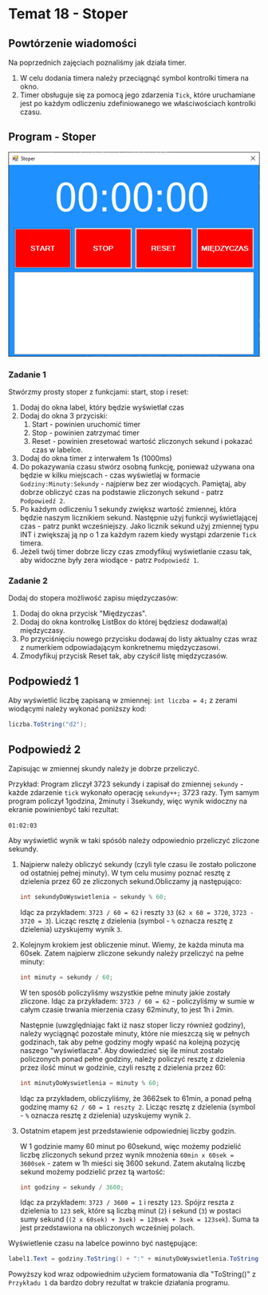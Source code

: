 # Temat 18 - Stoper

## Powtórzenie wiadomości

Na poprzednich zajęciach poznaliśmy jak działa timer.

1. W celu dodania timera należy przeciągnąć symbol kontrolki timera na okno.
2. Timer obsługuje się za pomocą jego zdarzenia `Tick`, które uruchamiane jest po każdym odliczeniu zdefiniowanego we właściwościach kontrolki czasu.

## Program - Stoper

![Wygląd okna](Grafiki/T18_screen1.png)

### Zadanie 1

Stwórzmy prosty stoper z funkcjami: start, stop i reset:

1. Dodaj do okna label, który będzie wyświetlał czas
2. Dodaj do okna 3 przyciski:
   1. Start -  powinien uruchomić timer
   2. Stop -  powinien zatrzymać timer
   3. Reset - powinien zresetować wartość zliczonych sekund i pokazać czas w labelce.
3. Dodaj do okna timer z interwałem 1s (1000ms)
4. Do pokazywania czasu stwórz osobną funkcję, ponieważ używana ona będzie w kilku miejscach - czas wyświetlaj w formacie `Godziny:Minuty:Sekundy` - najpierw bez zer wiodących. Pamiętaj, aby dobrze obliczyć czas na podstawie zliczonych sekund - patrz `Podpowiedź 2`.
5. Po każdym odliczeniu 1 sekundy zwiększ wartość zmiennej, która będzie naszym licznikiem sekund. Następnie użyj funkcji wyświetlającej czas - patrz punkt wcześniejszy. Jako licznik sekund użyj zmiennej typu INT i zwiększaj ją np o 1 za każdym razem kiedy wystąpi zdarzenie `Tick` timera.
6. Jeżeli twój timer dobrze liczy czas zmodyfikuj wyświetlanie czasu tak, aby widoczne były zera wiodące - patrz `Podpowiedź 1`.

### Zadanie 2

Dodaj do stopera możliwość zapisu międzyczasów:

1. Dodaj do okna przycisk "Międzyczas".
2. Dodaj do okna kontrolkę ListBox do której będziesz dodawał(a) międzyczasy.
3. Po przyciśnięciu nowego przycisku dodawaj do listy aktualny czas wraz z numerkiem odpowiadającym konkretnemu międzyczasowi.
4. Zmodyfikuj przycisk Reset tak, aby czyścił listę międzyczasów.


## Podpowiedź 1

Aby wyświetlić liczbę zapisaną w zmiennej: `int liczba = 4;` z zerami wiodącymi należy wykonać poniższy kod:

```csharp
liczba.ToString("d2");
```

## Podpowiedź 2

Zapisując w zmiennej skundy należy je dobrze przeliczyć.

Przykład:
Program zliczył 3723 sekundy i zapisał do zmiennej `sekundy` - każde zdarzenie `tick` wykonało operację `sekundy++;` 3723 razy. Tym samym program policzył 1godzina, 2minuty i 3sekundy, więc wynik widoczny na ekranie powinienbyć taki rezultat:

`01:02:03`

Aby wyświetlić wynik w taki spósób należy odpowiednio przeliczyć zliczone sekundy.

1. Najpierw należy obliczyć sekundy (czyli tyle czasu ile zostało policzone od ostatniej pełnej minuty). W tym celu musimy poznać resztę z dzielenia przez 60 ze zliczonych sekund.Obliczamy ją następująco:

    ```csharp
    int sekundyDoWyswietlenia = sekundy % 60;
    ```

   Idąc za przykładem: `3723 / 60 = 62` i reszty `33` (`62 x 60 = 3720`, `3723 - 3720 = 3`). Licząc resztę z dzielenia (symbol - `%` oznacza resztę z dzielenia) uzyskujemy wynik `3`.

2. Kolejnym krokiem jest obliczenie minut. Wiemy, że każda minuta ma 60sek. Zatem najpierw zliczone sekundy należy przeliczyć na pełne minuty:

   ```csharp
   int minuty = sekundy / 60;
   ```

   W ten sposób policzyliśmy wszystkie pełne minuty jakie zostały zliczone. Idąc za przykładem: `3723 / 60 = 62` - policzyliśmy w sumie w całym czasie trwania mierzenia czasy 62minuty, to jest 1h i 2min.

   Następnie (uwzględniając fakt iż nasz stoper liczy również godziny), należy wyciągnąć pozostałe minuty, które nie mieszczą się w pełnych godzinach, tak aby pełne godziny mogły wpaść na kolejną pozycję naszego "wyświetlacza". Aby dowiedzieć się ile minut zostało policzonych ponad pełne godziny, należy policzyć resztę z dzielenia przez ilość minut w godzinie, czyli resztę z dzielenia przez 60:

   ```csharp
   int minutyDoWyswietlenia = minuty % 60;
   ```

   Idąc za przykładem, obliczyliśmy, że 3662sek to 61min, a ponad pełną godzinę mamy `62 / 60 = 1 reszty 2`. Licząc resztę z dzielenia (symbol - `%` oznacza resztę z dzielenia) uzyskujemy wynik `2`.

3. Ostatnim etapem jest przedstawienie odpowiedniej liczby godzin.
  
   W 1 godzinie mamy 60 minut po 60sekund, więc możemy podzielić liczbę zliczonych sekund przez wynik mnożenia `60min x 60sek = 3600sek` - zatem w 1h mieści się 3600 sekund. Zatem akutalną liczbę sekund możemy podzielić przez tą wartość:

   ```csharp
   int godziny = sekundy / 3600;
   ```

   Idąc za przykładem: `3723 / 3600 = 1` i reszty `123`. Spójrz reszta z dzielenia to `123` sek, które są liczbą minut (`2`) i sekund (`3`) w postaci sumy sekund (`(2 x 60sek) + 3sek) = 120sek + 3sek = 123sek`). Suma ta jest przedstawiona na obliczonych wcześniej polach.

Wyświetlenie czasu na labelce powinno być następujące:

   ```csharp
   label1.Text = godziny.ToString() + ":" + minutyDoWyswietlenia.ToString() + ":" + sekundyDoWyswietlenia.ToString();
   ```

Powyższy kod wraz odpowiednim użyciem formatowania dla "ToString()" z `Przykładu 1` da bardzo dobry rezultat w trakcie działania programu.
